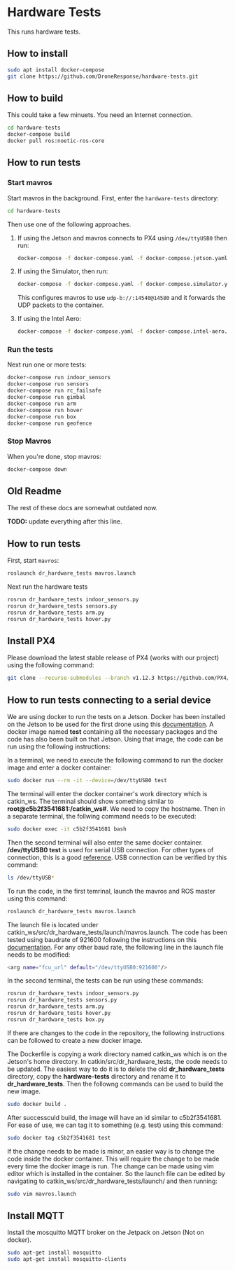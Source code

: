 # Hardware Tests

This runs hardware tests.

## How to install

```bash
sudo apt install docker-compose
git clone https://github.com/DroneResponse/hardware-tests.git
```

## How to build

This could take a few minuets. You need an Internet connection.
```bash
cd hardware-tests
docker-compose build
docker pull ros:noetic-ros-core

```

## How to run tests

### Start mavros

Start mavros in the background. First, enter the `hardware-tests` directory:
```bash
cd hardware-tests
```
Then use one of the following approaches.

1. If using the Jetson and mavros connects to PX4 using `/dev/ttyUSB0` then run:
   ```bash
   docker-compose -f docker-compose.yaml -f docker-compose.jetson.yaml up -d mavros
   ```
2. If using the Simulator, then run:
   ```bash
   docker-compose -f docker-compose.yaml -f docker-compose.simulator.yaml up -d mavros
   ```
   This configures mavros to use `udp-b://:14540@14580` and it forwards the UDP packets to the container.

3. If using the Intel Aero:
   ```bash
   docker-compose -f docker-compose.yaml -f docker-compose.intel-aero.yaml up -d mavros
   ```

### Run the tests

Next run one or more tests:

```bash
docker-compose run indoor_sensors
docker-compose run sensors
docker-compose run rc_failsafe
docker-compose run gimbal
docker-compose run arm
docker-compose run hover
docker-compose run box
docker-compose run geofence
```

### Stop Mavros

When you're done, stop mavros:

```bash
docker-compose down
```

## Old Readme

The rest of these docs are somewhat outdated now.

**TODO:** update everything after this line.

## How to run tests


First, start `mavros`:

```bash
roslaunch dr_hardware_tests mavros.launch
```

Next run the hardware tests

```bash
rosrun dr_hardware_tests indoor_sensors.py
rosrun dr_hardware_tests sensors.py
rosrun dr_hardware_tests arm.py
rosrun dr_hardware_tests hover.py

```

## Install PX4

Please download the latest stable release of PX4 (works with our project) using the following command:

```bash
git clone --recurse-submodules --branch v1.12.3 https://github.com/PX4/PX4-Autopilot.git
```

## How to run tests connecting to a serial device

We are using docker to run the tests on a Jetson. Docker has been installed on the Jetson to be used for the first drone using this [documentation](https://docs.docker.com/engine/install/ubuntu/). A docker image named **test** containing all the necessary packages and the code has also been built on that Jetson. Using that image, the code can be run using the following instructions:

In a terminal, we need to execute the following command to run the docker image and enter a docker container:

```bash
sudo docker run --rm -it --device=/dev/ttyUSB0 test

```
The terminal will enter the docker container's work directory which is catkin_ws. The terminal should show something similar to **root@c5b2f3541681:/catkin_ws#**. We need to copy the hostname. Then in a separate terminal, the follwing command needs to be executed:

```bash
sudo docker exec -it c5b2f3541681 bash

```
Then the second terminal will also enter the same docker container. **/dev/ttyUSB0 test** is used for serial USB connection. For other types of connection, this is a good [reference](https://mavlink.io/en/mavgen_python/). USB connection can be verified by this command:

```bash
ls /dev/ttyUSB*

```
To run the code, in the first temrinal, launch the mavros and ROS master using this command:

```bash
roslaunch dr_hardware_tests mavros.launch

```
The launch file is located under catkin_ws/src/dr_hardware_tests/launch/mavros.launch. The code has been tested using baudrate of 921600 following the instructions on this [documentation](https://docs.px4.io/master/en/companion_computer/pixhawk_companion.html). For any other baud rate, the following line in the launch file needs to be modified:

```bash
<arg name="fcu_url" default="/dev/ttyUSB0:921600"/>

```
In the second terminal, the tests can be run using these commands:

```bash
rosrun dr_hardware_tests indoor_sensors.py
rosrun dr_hardware_tests sensors.py
rosrun dr_hardware_tests arm.py
rosrun dr_hardware_tests hover.py
rosrun dr_hardware_tests box.py

```
If there are changes to the code in the repository, the following instructions can be followed to create a new docker image.

The Dockerfile is copying a work directory named catkin_ws which is on the Jetson's home directory. In catkin/src/dr_hardware_tests, the code needs to be updated. The easiest way to do it is to delete the old **dr_hardware_tests** directory, copy the **hardware-tests** directory and rename it to **dr_hardware_tests**. Then the followng commands can be used to build the new image.

```bash
sudo docker build .

```
After successculd build, the image will have an id similar to c5b2f3541681. For ease of use, we can tag it to something (e.g. test) using this command:

```bash
sudo docker tag c5b2f3541681 test

```
If the change needs to be made is minor, an easier way is to change the code inside the docker container. This will require the change to be made every time the docker image is run. The change can be made using vim editor which is installed in the container. So the launch file can be edited by navigating to catkin_ws/src/dr_hardware_tests/launch/ and then running:

```bash
sudo vim mavros.launch

```

## Install MQTT

Install the mosquitto MQTT broker on the Jetpack on Jetson (Not on docker).

```bash
sudo apt-get install mosquitto
sudo apt-get install mosquitto-clients

```












